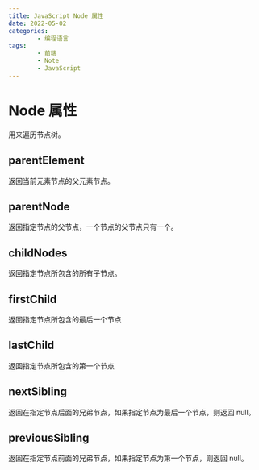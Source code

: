 ```yaml
---
title: JavaScript Node 属性
date: 2022-05-02
categories:
        - 编程语言
tags:
        - 前端
        - Note
        - JavaScript
---
```


# Node 属性

用来遍历节点树。

## parentElement

返回当前元素节点的父元素节点。

## parentNode

返回指定节点的父节点，一个节点的父节点只有一个。

## childNodes

返回指定节点所包含的所有子节点。

## firstChild

返回指定节点所包含的最后一个节点

## lastChild

返回指定节点所包含的第一个节点

## nextSibling

返回在指定节点后面的兄弟节点，如果指定节点为最后一个节点，则返回 null。

## previousSibling

返回在指定节点前面的兄弟节点，如果指定节点为第一个节点，则返回 null。
